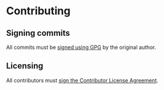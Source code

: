 # Contributing

## Signing commits

All commits must be [signed using GPG](https://help.github.com/articles/signing-commits-with-gpg/) by the original author.

## Licensing

All contributors must [sign the Contributor License Agreement](https://www.clahub.com/agreements/ttuegel/time-quote).
